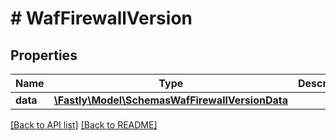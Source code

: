 # # WafFirewallVersion

## Properties

Name | Type | Description | Notes
------------ | ------------- | ------------- | -------------
**data** | [**\Fastly\Model\SchemasWafFirewallVersionData**](SchemasWafFirewallVersionData.md) |  | [optional]

[[Back to API list]](../../README.md#endpoints) [[Back to README]](../../README.md)
